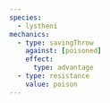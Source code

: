 ```yaml
---
species:
  - lystheni
mechanics:
  - type: savingThrow
    against: [poisoned]
    effect:
      type: advantage
  - type: resistance
    value: poison
---
```


